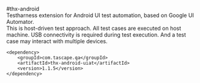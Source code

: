 #thx-android  
Testharness extension for Android UI test automation, based on Google UI Automator.  
This is host-driven test approach. All test cases are executed on host machine. USB connectivity is required during test execution. And a test case may interact with multiple devices.

```
<dependency>
    <groupId>com.tascape.qa</groupId>
    <artifactId>thx-android-uiat</artifactId>
    <version>1.1.5</version>
</dependency>
```
